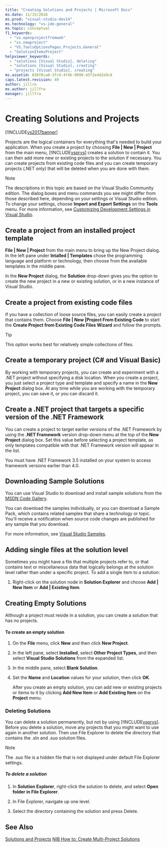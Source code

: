 ```yaml
---
title: "Creating Solutions and Projects | Microsoft Docs"
ms.date: 11/15/2016
ms.prod: "visual-studio-dev14"
ms.technology: "vs-ide-general"
ms.topic: conceptual
f1_keywords:
  - "vs.openprojectfromweb"
  - "vs.newproject"
  - "VS.ToolsOptionsPages.Projects.General"
  - "SolutionItemsProject"
helpviewer_keywords:
  - "solutions [Visual Studio], deleting"
  - "solutions [Visual Studio], creating"
  - "projects [Visual Studio], creating"
ms.assetid: 836f8ca0-3fc9-4f4b-9090-45f2e4d2e9c8
caps.latest.revision: 49
author: jillre
ms.author: jillfra
manager: jillfra
---
```

# Creating Solutions and Projects
[!INCLUDE[vs2017banner](../includes/vs2017banner.md)]

Projects are the logical containers for everything that's needed to build your application. When you create a project by choosing **File &#124; New &#124; Project** from the main menu, [!INCLUDE[vsprvs](../includes/vsprvs-md.md)] creates a solution to contain it. You can then add more new or existing projects to the solution if necessary. You can create projects from existing code files and you can create temporary projects (.NET only) that will be deleted when you are done with them.

> [!NOTE]
> The descriptions in this topic are based on the Visual Studio Community edition. The dialog boxes and menu commands you see might differ from those described here, depending on your settings or Visual Studio edition. To change your settings, choose **Import and Export Settings** on the **Tools** menu. For more information, see [Customizing Development Settings in Visual Studio](https://msdn.microsoft.com/22c4debb-4e31-47a8-8f19-16f328d7dcd3).

## Create a project from an installed project template
 **File &#124; New &#124; Project** from the main menu to bring up the New Project dialog. In the left pane under **Intalled &#124; Templates** chose the programming language and platform or technology, then choose from the available templates in the middle pane.

 In the **New Project** dialog, the **Solution** drop-down gives you the option to create the new project in a new or existing solution, or in a new instance of Visual Studio.

## Create a project from existing code files
 If you have a collection of loose source files, you can easily create a project that contains them. Choose **File &#124; New &#124;Project From Existing Code** to start the **Create Project from Existing Code Files Wizard** and follow the prompts.

> [!TIP]
> This option works best for relatively simple collections of files.

## Create a temporary project (C# and Visual Basic)
 By working with temporary projects, you can create and experiment with a .NET project without specifying a disk location. When you create a project, you just select a project type and template and specify a name in the **New Project** dialog box. At any time while you are working with the temporary project, you can save it, or you can discard it.

## Create a .NET project that targets a specific version of the .NET Framework
 You can create a project to target earlier versions of the .NET Framework by using the **.NET Framework** version drop-down menu at the top of the **New Project** dialog box. Set this value before selecting a project template, as only templates compatible with that .NET Framework version will appear in the list.

 You must have .NET Framework 3.5 installed on your system to access framework versions earlier than 4.0.

## Downloading Sample Solutions
 You can use Visual Studio to download and install sample solutions from the [MSDN Code Gallery](http://go.microsoft.com/fwlink/?LinkId=254185).

 You can download the samples individually, or you can download a Sample Pack, which contains related samples that share a technology or topic. You'll receive a notification when source code changes are published for any sample that you download.

 For more information, see [Visual Studio Samples](../ide/visual-studio-samples.md).

## Adding single files at the solution level
 Sometimes you might have a file that multiple projects refer to, or that contains text or miscellaneous data that logically belongs at the solution level rather than under a specific project.  To add a single item to a solution:

1. Right-click on the solution node in **Solution Explorer** and choose **Add &#124; New Item** or **Add &#124; Existing Item**.

## Creating Empty Solutions
 Although a project must reside in a solution, you can create a solution that has no projects.

#### To create an empty solution

1. On the **File** menu, click **New** and then click **New Project**.

2. In the left pane, select **Installed**, select **Other Project Types**, and then select **Visual Studio Solutions** from the expanded list.

3. In the middle pane, select **Blank Solution**.

4. Set the **Name** and **Location** values for your solution, then click **OK**.

   After you create an empty solution, you can add new or existing projects or items to it by clicking **Add New Item** or **Add Existing Item** on the **Project** menu.

### Deleting Solutions
 You can delete a solution permanently, but not by using [!INCLUDE[vsprvs](../includes/vsprvs-md.md)]. Before you delete a solution, move any projects that you might want to use again in another solution. Then use File Explorer to delete the directory that contains the .sln and .suo solution files.

> [!NOTE]
> The .suo file is a hidden file that is not displayed under default File Explorer settings.

##### To delete a solution

1. In **Solution Explorer**, right-click the solution to delete, and select **Open folder in File Explorer**.

2. In File Explorer, navigate up one level.

3. Select the directory containing the solution and press Delete.

## See Also
 [Solutions and Projects](../ide/solutions-and-projects-in-visual-studio.md)
 [NIB How to: Create Multi-Project Solutions](https://msdn.microsoft.com/02ecd6dd-0114-46fe-b335-ba9c5e3020d6)
